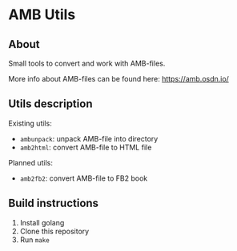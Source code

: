 AMB Utils
=========

About
-----
Small tools to convert and work with AMB-files.

More info about AMB-files can be found here: https://amb.osdn.io/


Utils description
-----------------

Existing utils:

* ``ambunpack``: unpack AMB-file into directory
* ``amb2html``: convert AMB-file to HTML file


Planned utils:

* ``amb2fb2``: convert AMB-file to FB2 book

Build instructions
------------------

1. Install golang
2. Clone this repository
3. Run ``make``
